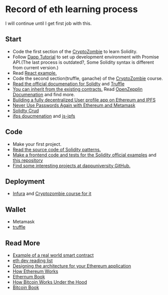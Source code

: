 # Record of eth learning process

I will continue until I get first job with this.

## Start

* Code the first section of the [CryptoZombie](https://cryptozombies.io/en/) to learn Solidity.
* Follow [Dapp Tutorial](https://www.dappuniversity.com/articles/the-ultimate-ethereum-dapp-tutorial) to set up development environment with Promise API.(The last process is outdated?, Some Solidity syntax is different from current version.)
* Read [React example.](https://www.dappuniversity.com/articles/ethereum-dapp-react-tutorial)
* Code the second section(truffle, ganache) of the [CryptoZombie](https://cryptozombies.io/en/) course.
* [Read the official documenation for Solidty](https://solidity.readthedocs.io/en/latest/introduction-to-smart-contracts.html) and [Truffle](https://www.trufflesuite.com/docs/truffle/getting-started/debugging-your-contracts)
* [You can inherit from the existing contracts.](https://github.com/OpenZeppelin/openzeppelin-contracts/tree/master/contracts) Read [OpenZepplin Documenation](https://docs.openzeppelin.com/contracts/3.x/) and find more.
* [Building a fully decentralized User profile app on Ethereum and IPFS](https://medium.com/@sebinatx/building-a-fully-decentralized-user-profile-dapp-on-ethereum-and-ipfs-e55afac35718)
* [Never Use Passwords Again with Ethereum and Metamask](https://hackernoon.com/never-use-passwords-again-with-ethereum-and-metamask-b61c7e409f0d)
* [Solidty Crud](https://medium.com/robhitchens/solidity-crud-part-1-824ffa69509a)
* [ifps doucmenation](https://ipfs.io/) and [js-ipfs](https://github.com/ipfs/js-ipfs)

## Code

* Make your first project.
* [Read the source code of Solidity patterns.](https://github.com/fravoll/solidity-patterns)
* [Make a frontend code and tests for the Solidity official examples](https://solidity.readthedocs.io/en/v0.6.10/solidity-by-example.html) and [this repository](https://github.com/pbrudny/learning-solidity-2018)
* [Find some interesting projects at dappuniversity GitHub.](https://github.com/dappuniversity)

## Deployment

* [Infura](https://infura.io/) and [Cryptozombie course for it](https://cryptozombies.io/pt/lesson/10/chapter/2)

## Wallet

* Metamask
* [truffle](https://github.com/trufflesuite/truffle-hdwallet-provider)

## Read More 

* [Example of a real world smart contract](https://www.reddit.com/r/ethereum/comments/a4mmum/example_of_a_real_world_smart_contract_i_read/)
* [eth dev reading list](https://github.com/yippee-ki-yay/eth-dev-reading-list)
* [Designing the architecture for your Ethereum application](https://blog.openzeppelin.com/designing-the-architecture-for-your-ethereum-application-9cec086f8317/)
* [How Ethereum Works](https://consensys.net/blog/blockchain-explained/how-ethereum-works-part-2-smart-contracts-gas-and-dapps/)
* [Ethernum Book](https://github.com/ethereumbook/ethereumbook)
* [How Bitcoin Works Under the Hood](http://www.imponderablethings.com/2013/07/how-bitcoin-works-under-hood.html)
* [Bitcoin Book](https://github.com/bitcoinbook/bitcoinbook)
